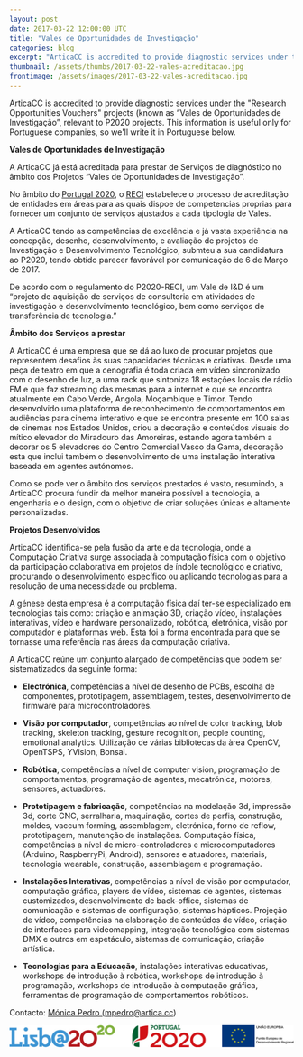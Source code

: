 ```yaml
---
layout: post
date: 2017-03-22 12:00:00 UTC
title: "Vales de Oportunidades de Investigação"
categories: blog
excerpt: "ArticaCC is accredited to provide diagnostic services under the “Research Opportunities Vouchers” projects (“Vales de Oportunidades de Investigação”)"
thumbnail: /assets/thumbs/2017-03-22-vales-acreditacao.jpg
frontimage: /assets/images/2017-03-22-vales-acreditacao.jpg
---
```


ArticaCC is accredited to provide diagnostic services under the "Research Opportunities Vouchers" projects (known as “Vales de Oportunidades de Investigação”, relevant to P2020 projects. This information is useful only for Portuguese companies, so we'll write it in Portuguese below.

<b>Vales de Oportunidades de Investigação</b>

A ArticaCC já está acreditada para prestar de Serviços de diagnóstico no âmbito dos Projetos “Vales de Oportunidades de Investigação”.

No âmbito do [Portugal 2020][1], o [RECI][2] estabelece o processo de acreditação de entidades em áreas para as quais dispoe de competencias proprias para fornecer um conjunto de serviços ajustados a cada tipologia de Vales.

A ArticaCC tendo as competências de excelência e já vasta experiência na concepção, desenho, desenvolvimento, e avaliação de projetos de Investigação e Desenvolvimento Tecnológico, submteu a sua candidatura ao P2020, tendo obtido parecer favorável por comunicação de 6 de Março de 2017.

De acordo com o regulamento do P2020-RECI, um Vale de I&D  é um “projeto de aquisição de serviços de consultoria em atividades de investigação e desenvolvimento tecnológico, bem como serviços de transferência de tecnologia.”

<b>Âmbito dos Serviços a prestar</b>

A ArticaCC é uma empresa que se dá ao luxo de procurar projetos que representem desafios às suas capacidades técnicas e criativas. Desde uma peça de teatro em que a cenografia é toda criada em vídeo sincronizado com o desenho de luz, a uma rack que sintoniza 18 estações locais de rádio FM e que faz streaming das mesmas para a internet e que se encontra atualmente em Cabo Verde, Angola, Moçambique e Timor. Tendo desenvolvido uma plataforma de reconhecimento de comportamentos em audiências para cinema interativo e que se encontra presente em 100 salas de cinemas nos Estados Unidos, criou a decoração e conteúdos visuais do mítico elevador do Miradouro das Amoreiras, estando agora também a decorar os 5 elevadores do Centro Comercial Vasco da Gama, decoração esta que inclui também o desenvolvimento de uma instalação interativa baseada em agentes autónomos.

Como se pode ver o âmbito dos serviços prestados é vasto, resumindo, a ArticaCC procura fundir da melhor maneira possível a tecnologia, a engenharia e o design, com o objetivo de criar soluções únicas e altamente personalizadas.

<b>Projetos Desenvolvidos</b>

ArticaCC identifica-se pela fusão da arte e da tecnologia, onde a Computação Criativa surge associada à computação física com o objetivo da participação colaborativa em projetos de índole tecnológico e criativo, procurando o desenvolvimento específico ou aplicando tecnologias para a resolução de uma necessidade ou problema.

A génese desta empresa é a computação física daí ter-se especializado em tecnologias tais como: criação e animação 3D, criação vídeo, instalações interativas, vídeo e hardware personalizado, robótica, eletrónica, visão por computador e plataformas web. Esta foi a forma encontrada para que se tornasse uma referência nas áreas da computação criativa.

A ArticaCC reúne um conjunto alargado de competências que podem ser sistematizados da seguinte forma:

* <b>Electrónica</b>, competências a nível de desenho de PCBs, escolha de componentes, prototipagem, assemblagem, testes, desenvolvimento de firmware para microcontroladores.

* <b>Visão por computador</b>, competências ao nível de color tracking, blob tracking, skeleton tracking, gesture recognition, people counting, emotional analytics. Utilização de várias bibliotecas da àrea OpenCV, OpenTSPS, YVision, Bonsai.

* <b>Robótica</b>, competências a nível de computer vision, programação de comportamentos, programação de agentes, mecatrónica, motores, sensores, actuadores.

* <b>Prototipagem e fabricação</b>, competências na modelação 3d, impressão 3d, corte CNC, serralharia, maquinação, cortes de perfis, construção, moldes, vaccum forming, assemblagem, eletrónica, forno de reflow, prototipagem, manutenção de instalações.
Computação física, competências a nível de micro-controladores e microcomputadores (Arduino, RaspberryPi, Android), sensores e atuadores, materiais, tecnologia wearable, construção, assemblagem e programação.

* <b>Instalações Interativas</b>, competências a nível de visão por computador, computação gráfica, players de vídeo, sistemas de agentes, sistemas customizados, desenvolvimento de back-office, sistemas de comunicação e sistemas de configuração, sistemas hápticos.
Projeção de vídeo, competências na elaboração de conteúdos de vídeo, criação de interfaces para videomapping, integração tecnológica com sistemas DMX e outros em espetáculo, sistemas de comunicação, criação artística.

* <b>Tecnologias para a Educação</b>, instalações interativas educativas, workshops de introdução à robótica, workshops de introdução à programação, workshops de introdução à computação gráfica, ferramentas de programação de comportamentos robóticos.

Contacto: <a href="mailto:mpedro@artica.cc">Mónica Pedro (mpedro@artica.cc)</a>

![](/assets/images/2017-03-22-vales-logos.jpg)

[1]: https://www.portugal2020.pt/Portal2020
[2]: http://www.poci-compete2020.pt/
